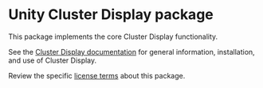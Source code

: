 # Unity Cluster Display package

This package implements the core Cluster Display functionality.

See the [Cluster Display documentation](Documentation~/index.md) for general information, installation, and use of Cluster Display.

Review the specific [license terms](LICENSE.md) about this package.

